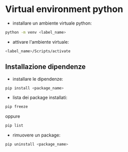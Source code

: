# Virtual environment python

- installare un ambiente virtuale python:

```bash
python -m venv <label_name>
```

- attivare l'ambiente virtuale:

```bash
<label_name>/Scripts/activate
```

## Installazione dipendenze

- installare le dipendenze:

```bash
pip install <package_name>
```

- lista dei package installati:

```bash
pip freeze
```

oppure

```bash
pip list
```

- rimuovere un package:

```bash
pip uninstall <package_name>
```